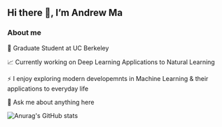 ## Hi there 👋, I’m Andrew Ma

### About me

💼 Graduate Student at UC Berkeley

📈 Currently working on Deep Learning Applications to Natural Learning

⚡ I enjoy exploring modern developemnts in Machine Learning & their applications to everyday life

💬 Ask me about anything here


![Anurag's GitHub stats](https://github-readme-stats.vercel.app/api?username=AndrewM1130&show_icons=true&theme=radical)
